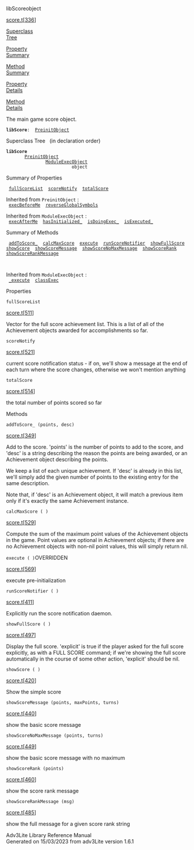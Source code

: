 <span class="title">libScore</span><span class="type">object</span>

[score.t](../file/score.t.html)\[[336](../source/score.t.html#336)\]

[Superclass  
Tree](#_SuperClassTree_)

[Property  
Summary](#_PropSummary_)

[Method  
Summary](#_MethodSummary_)

[Property  
Details](#_Properties_)

[Method  
Details](#_Methods_)

<div class="fdesc">

The main game score object.

**`libScore`**` :   `[`PreinitObject`](../object/PreinitObject.html)

</div>

<span id="_SuperClassTree_"></span>

<div class="mjhd">

<span class="hdln">Superclass Tree</span>   (in declaration order)

</div>

**`libScore`**  
`         `[`PreinitObject`](../object/PreinitObject.html)  
`                 `[`ModuleExecObject`](../object/ModuleExecObject.html)  
`                         object`  
<span id="_PropSummary_"></span>

<div class="mjhd">

<span class="hdln">Summary of Properties</span>  

</div>

` `[`fullScoreList`](#fullScoreList)`  `[`scoreNotify`](#scoreNotify)`  `[`totalScore`](#totalScore)`  `

Inherited from `PreinitObject` :  
` `[`execBeforeMe`](../object/PreinitObject.html#execBeforeMe)`  `[`reverseGlobalSymbols`](../object/PreinitObject.html#reverseGlobalSymbols)`  `

Inherited from `ModuleExecObject` :  
` `[`execAfterMe`](../object/ModuleExecObject.html#execAfterMe)`  `[`hasInitialized_`](../object/ModuleExecObject.html#hasInitialized_)`  `[`isDoingExec_`](../object/ModuleExecObject.html#isDoingExec_)`  `[`isExecuted_`](../object/ModuleExecObject.html#isExecuted_)`  `

<span id="_MethodSummary_"></span>

<div class="mjhd">

<span class="hdln">Summary of Methods</span>  

</div>

` `[`addToScore_`](#addToScore_)`  `[`calcMaxScore`](#calcMaxScore)`  `[`execute`](#execute)`  `[`runScoreNotifier`](#runScoreNotifier)`  `[`showFullScore`](#showFullScore)`  `[`showScore`](#showScore)`  `[`showScoreMessage`](#showScoreMessage)`  `[`showScoreNoMaxMessage`](#showScoreNoMaxMessage)`  `[`showScoreRank`](#showScoreRank)`  `[`showScoreRankMessage`](#showScoreRankMessage)`  `

` `

Inherited from `ModuleExecObject` :  
` `[`_execute`](../object/ModuleExecObject.html#_execute)`  `[`classExec`](../object/ModuleExecObject.html#classExec)`  `

<span id="_Properties_"></span>

<div class="mjhd">

<span class="hdln">Properties</span>  

</div>

<span id="fullScoreList"></span>

`fullScoreList`

[score.t](../file/score.t.html)\[[511](../source/score.t.html#511)\]

<div class="desc">

Vector for the full score achievement list. This is a list of all of the
Achievement objects awarded for accomplishments so far.

</div>

<span id="scoreNotify"></span>

`scoreNotify`

[score.t](../file/score.t.html)\[[521](../source/score.t.html#521)\]

<div class="desc">

current score notification status - if on, we'll show a message at the
end of each turn where the score changes, otherwise we won't mention
anything

</div>

<span id="totalScore"></span>

`totalScore`

[score.t](../file/score.t.html)\[[514](../source/score.t.html#514)\]

<div class="desc">

the total number of points scored so far

</div>

<span id="_Methods_"></span>

<div class="mjhd">

<span class="hdln">Methods</span>  

</div>

<span id="addToScore_"></span>

`addToScore_ (points, desc)`

[score.t](../file/score.t.html)\[[349](../source/score.t.html#349)\]

<div class="desc">

Add to the score. 'points' is the number of points to add to the score,
and 'desc' is a string describing the reason the points are being
awarded, or an Achievement object describing the points.

We keep a list of each unique achievement. If 'desc' is already in this
list, we'll simply add the given number of points to the existing entry
for the same description.

Note that, if 'desc' is an Achievement object, it will match a previous
item only if it's exactly the same Achievement instance.

</div>

<span id="calcMaxScore"></span>

`calcMaxScore ( )`

[score.t](../file/score.t.html)\[[529](../source/score.t.html#529)\]

<div class="desc">

Compute the sum of the maximum point values of the Achievement objects
in the game. Point values are optional in Achievement objects; if there
are no Achievement objects with non-nil point values, this will simply
return nil.

</div>

<span id="execute"></span>

`execute ( )`<span class="rem">OVERRIDDEN</span>

[score.t](../file/score.t.html)\[[569](../source/score.t.html#569)\]

<div class="desc">

execute pre-initialization

</div>

<span id="runScoreNotifier"></span>

`runScoreNotifier ( )`

[score.t](../file/score.t.html)\[[411](../source/score.t.html#411)\]

<div class="desc">

Explicitly run the score notification daemon.

</div>

<span id="showFullScore"></span>

`showFullScore ( )`

[score.t](../file/score.t.html)\[[497](../source/score.t.html#497)\]

<div class="desc">

Display the full score. 'explicit' is true if the player asked for the
full score explicitly, as with a FULL SCORE command; if we're showing
the full score automatically in the course of some other action,
'explicit' should be nil.

</div>

<span id="showScore"></span>

`showScore ( )`

[score.t](../file/score.t.html)\[[420](../source/score.t.html#420)\]

<div class="desc">

Show the simple score

</div>

<span id="showScoreMessage"></span>

`showScoreMessage (points, maxPoints, turns)`

[score.t](../file/score.t.html)\[[440](../source/score.t.html#440)\]

<div class="desc">

show the basic score message

</div>

<span id="showScoreNoMaxMessage"></span>

`showScoreNoMaxMessage (points, turns)`

[score.t](../file/score.t.html)\[[449](../source/score.t.html#449)\]

<div class="desc">

show the basic score message with no maximum

</div>

<span id="showScoreRank"></span>

`showScoreRank (points)`

[score.t](../file/score.t.html)\[[460](../source/score.t.html#460)\]

<div class="desc">

show the score rank message

</div>

<span id="showScoreRankMessage"></span>

`showScoreRankMessage (msg)`

[score.t](../file/score.t.html)\[[485](../source/score.t.html#485)\]

<div class="desc">

show the full message for a given score rank string

</div>

<div class="ftr">

Adv3Lite Library Reference Manual  
Generated on 15/03/2023 from adv3Lite version 1.6.1

</div>
